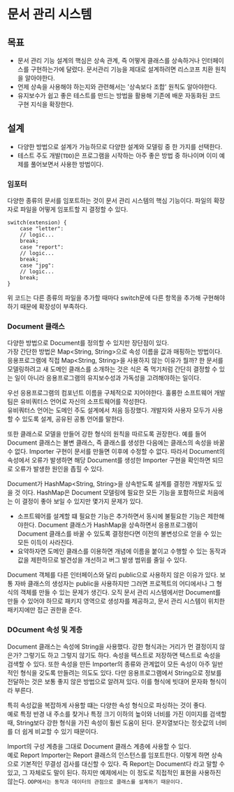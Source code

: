 # 문서 관리 시스템
## 목표
- 문서 관리 기능 설계의 핵심은 상속 관계, 즉 어떻게 클래스를 상속하거나 인터페이스를 구현하는가에 달렸다. 문서관리 기능을 제대로 설계하려면 리스코프 치환 원칙을 알아야한다.
- 언제 상속을 사용해야 하는지와 관련해서는 '상속보다 조합' 원칙도 알아야한다.
- 유지보수가 쉽고 좋은 테스트를 만드는 방법을 활용해 기존에 배운 자동화된 코드 구현 지식을 확장한다.

## 설계
- 다양한 방법으로 설계가 가능하므로 다양한 설계와 모델링 중 한 가지를 선택한다.
- 테스트 주도 개발(```TDD```)은 프로그램을 시작하는 아주 좋은 방법 중 하나이며 이미 예제를 풀어보면서 사용한 방법이다.

### 임포터
다양한 종류의 문서를 임포트하는 것이 문서 관리 시스템의 핵심 기능이다. 파일의 확장자로 파일을 어떻게 임포트할 지 결정할 수 있다.
```
switch(extension) {
    case "letter":
    // logic...
    break;
    case "report":
    // logic...
    break;
    case "jpg":
    // logic...
    break;
}
```
위 코드는 다른 종류의 파일을 추가할 때마다 switch문에 다른 항목을 추가해 구현해야 하기 때문에 확장성이 부족하다.

### Document 클래스
다양한 방법으로 Document를 정의할 수 있지만 장단점이 있다.  
가장 간단한 방법은 Map<String, String>으로 속성 이름을 값과 매핑하는 방법이다. 응용프로그램에 직접 Map<String, String>을 사용하지 않는 이유가 뭘까? 한 문서를 모델링하려고 새 도메인 클래스를 소개하는 것은 식은 죽 먹기처럼 간단히 결정할 수 있는 일이 아니라 응용프로그램의 유지보수성과 가독성을 고려해야하는 일이다.

우선 응용프로그램의 컴포넌트 이름을 구체적으로 지어야한다. 훌륭한 소프트웨어 개발팀은 유비쿼터스 언어로 자신의 소프트웨어를 작성한다.  
유비쿼터스 언어는 도메인 주도 설계에서 처음 등장했다. 개발자와 사용자 모두가 사용할 수 있도록 설계, 공유된 공통 언어를 말한다.  

또한 클래스로 모델을 만들어 강한 형식의 원칙을 따르도록 권장한다. 예를 들어 Document 클래스는 불변 클래스, 즉 클래스를 생성한 다음에는 클래스의 속성을 바꿀 수 없다. Importer 구현이 문서를 만들면 이후에 수정할 수 없다. 따라서 Document의 속성에서 오류가 발생하면 해당 Document를 생성한 Importer 구현을 확인하면 되므로 오류가 발생한 원인을 좁힐 수 있다.

Document가 HashMap<String, String>을 상속받도록 설계를 결정한 개발자도 있을 것 이다. HashMap은 Document 모델링에 필요한 모든 기능을 포함하므로 처음에는 이 결정이 좋아 보일 수 있지만 몇가지 문제가 있다.
- 소프트웨어를 설계할 떄 필요한 기능은 추가하면서 동시에 불필요한 기능은 제한해야한다. Document 클래스가 HashMap을 상속하면서 응용프로그램이 Document 클래스를 바꿀 수 있도록 결정한다면 이전의 불변성으로 얻을 수 있는 모든 이득이 사라진다.
- 요약하자면 도메인 클래스를 이용하면 개념에 이름을 붙이고 수행할 수 있는 동작과 값을 제한하므로 발견성을 개선하고 버그 발생 범위를 줄일 수 있다. 

Document 객체를 다른 인터페이스와 달리 public으로 사용하지 않은 이유가 있다. 보통 자바 클래스의 생성자는 public을 사용하지만 그러면 프로젝트의 어디에서나 그 형식의 객체를 만들 수 있는 문제가 생긴다. 오직 문서 관리 시스템에서만 Document를 만들 수 있어야 하므로 패키지 영역으로 생성자를 제공하고, 문서 관리 시스템이 위치한 패키지에만 접근 권한을 준다.

### DOcument 속성 및 계층
Document 클래스는 속성에 String을 사용했다. 강한 형식과는 거리가 먼 결정이지 않은가? 그렇기도 하고 그렇지 않기도 하다. 속성을 텍스트로 저장하면 텍스트로 속성을 검색할 수 있다. 또한 속성을 만든 Importer의 종류와 관계없이 모든 속성이 아주 일반적인 형식을 갖도록 만들려는 의도도 있다. 다만 응용프로그램에서 String으로 정보를 전달하는 것은 보통 좋지 않은 방법으로 알려져 있다. 이를 형식에 빗대어 문자화 형식이라 부른다.

특히 속성값을 복잡하게 사용할 떄는 다양한 속성 형식으로 파싱하는 것이 좋다.  
예로 특정 반경 내 주소를 찾거나 특정 크기 이하의 높이와 너비를 가진 이미지를 검색할 때, String보다 강한 형식을 가진 속성이 훨씬 도움이 된다. 문자열보다는 정숫값의 너비를 더 쉽게 비교할 수 있기 때문이다. 

Import의 구성 계층을 그대로 Document 클래스 계층에 사용할 수 있다.  
예로 Report Importer는 Report 클래스의 인스턴스를 임포트한다. 이렇게 하면 상속으로 기본적인 무결성 검사를 대신할 수 있다. 즉 Report는 Document다 라고 말할 수 있고, 그 자체로도 말이 된다. 하지만 예제에서는 이 정도로 직접적인 표현을 사용하진 않는다. ```OOP에서는 동작과 데이터의 관점으로 클래스를 설계하기 때문이다.```

